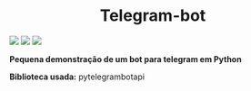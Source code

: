 <H1 text align='center'>Telegram-bot</h1>

<img src='https://img.shields.io/badge/Python-3.10-green'> <img src='https://img.shields.io/badge/biblioteca-pytelegrambotapi-green'> <img src='https://img.shields.io/badge/criador-UserDevz-green'>


<b>Pequena demonstração de um bot para telegram em Python</b>
</br>

<strong>Biblioteca usada:</strong> pytelegrambotapi


